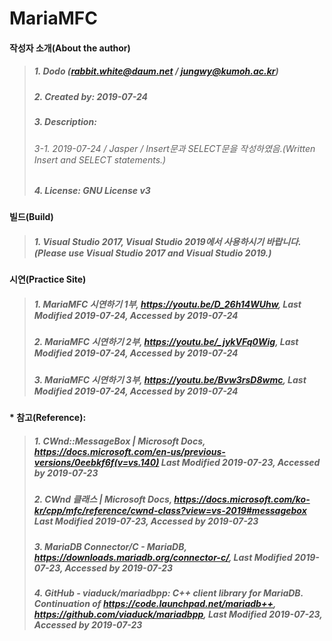 # MariaMFC
#### 작성자 소개(About the author)
> ##### 1. Dodo (rabbit.white@daum.net / jungwy@kumoh.ac.kr)
> ##### 2. Created by: 2019-07-24
> ##### 3. Description: 
> ###### 3-1. 2019-07-24 / Jasper / Insert문과 SELECT문을 작성하였음.(Written Insert and SELECT statements.)
> ##### 4. License: GNU License v3


#### 빌드(Build)
> ##### 1. Visual Studio 2017, Visual Studio 2019에서 사용하시기 바랍니다.(Please use Visual Studio 2017 and Visual Studio 2019.)

#### 시연(Practice Site)
> ##### 1. MariaMFC 시연하기 1부, https://youtu.be/D_26h14WUhw, Last Modified 2019-07-24, Accessed by 2019-07-24
> ##### 2. MariaMFC 시연하기 2부, https://youtu.be/_jykVFq0Wig, Last Modified 2019-07-24, Accessed by 2019-07-24
> ##### 3. MariaMFC 시연하기 3부, https://youtu.be/Bvw3rsD8wmc, Last Modified 2019-07-24, Accessed by 2019-07-24

#### * 참고(Reference):
> ##### 1. CWnd::MessageBox | Microsoft Docs, https://docs.microsoft.com/en-us/previous-versions/0eebkf6f(v=vs.140) Last Modified 2019-07-23, Accessed by 2019-07-23
> ##### 2. CWnd 클래스 | Microsoft Docs, https://docs.microsoft.com/ko-kr/cpp/mfc/reference/cwnd-class?view=vs-2019#messagebox Last Modified 2019-07-23, Accessed by 2019-07-23
> ##### 3. MariaDB Connector/C - MariaDB, https://downloads.mariadb.org/connector-c/, Last Modified 2019-07-23, Accessed by 2019-07-23
> ##### 4. GitHub - viaduck/mariadbpp: C++ client library for MariaDB. Continuation of https://code.launchpad.net/mariadb++, https://github.com/viaduck/mariadbpp, Last Modified 2019-07-23, Accessed by 2019-07-23
